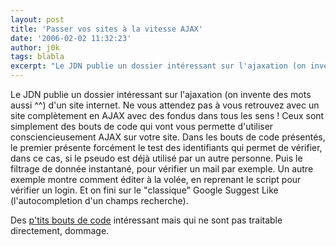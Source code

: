 ```yaml
---
layout: post
title: 'Passer vos sites à la vitesse AJAX'
date: '2006-02-02 11:32:23'
author: j0k
tags: blabla
excerpt: "Le JDN publie un dossier intéressant sur l'ajaxation (on invente des mots aussi ^^) d'un site internet. Ne vous attendez pas à vous retrouvez avec un site complètement en AJAX avec des fondus dans tous les sens !     \nCeux sont simplement des bouts de code qui vont vous permette d'utiliser consciencieusement AJAX sur votre site.   Dans les bouts de code      …"
---
```


Le JDN publie un dossier intéressant sur l'ajaxation (on invente des mots aussi ^^) d'un site internet. Ne vous attendez pas à vous retrouvez avec un site complètement en AJAX avec des fondus dans tous les sens !
Ceux sont simplement des bouts de code qui vont vous permette d'utiliser consciencieusement AJAX sur votre site.   Dans les bouts de code présentés, le premier présente forcément le test des identifiants qui permet de vérifier, dans ce cas, si le pseudo est déjà utilisé par un autre personne. Puis le filtrage de donnée instantané, pour vérifier un mail par exemple. Un autre exemple montre comment éditer à la volée, en reprenant le script pour vérifier un login. Et on fini sur le &quot;classique&quot; Google Suggest Like (l'autocompletion d'un champs recherche).

Des [p'tits bouts de code](http://developpeur.journaldunet.com/tutoriel/dht/060131-javascript-comment-ajaxer-une-application-1.shtml) intéressant mais qui ne sont pas traitable directement, dommage.
